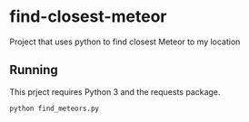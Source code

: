 # find-closest-meteor
Project that uses python to find closest Meteor to my location

## Running

This prject requires Python 3 and the requests package. 

`python find_meteors.py`
